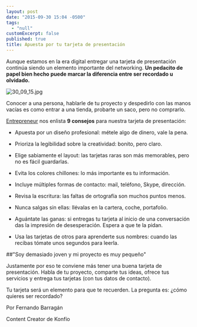 ```yaml
---
layout: post
date: "2015-09-30 15:04 -0500"
tags: 
  - "null"
customExcerpt: false
published: true
title: Apuesta por tu tarjeta de presentación
---
```



Aunque estamos en la era digital entregar una tarjeta de presentación continúa siendo un elemento importante del networking. **Un pedacito de papel bien hecho puede marcar la diferencia entre ser recordado u olvidado.**

![30_09_15.jpg]({{site.baseurl}}/img/30_09_15.jpg)

Conocer a una persona, hablarle de tu proyecto y despedirlo con las manos vacías es como entrar a una tienda, probarte un saco, pero no comprarlo. 

[Entrepreneur](http://www.soyentrepreneur.com/26193-que-hacer-y-que-no-en-tus-tarjetas-de-presentacion.html) nos enlista **9 consejos** para nuestra tarjeta de presentación:

- Apuesta por un diseño profesional: métele algo de dinero, vale la pena.
- Prioriza la legibilidad sobre la creatividad: bonito, pero claro.

- Elige sabiamente el layout: las tarjetas raras son más memorables, pero no es fácil guardarlas.

- Evita los colores chillones: lo más importante es tu información.

- Incluye múltiples formas de contacto: mail, teléfono, Skype, dirección.

- Revisa la escritura: las faltas de ortografía son muchos puntos menos.

- Nunca salgas sin ellas: llévalas en la cartera, coche, portafolio.

- Aguántate las ganas: si entregas tu tarjeta al inicio de una conversación das la impresión de desesperación. Espera a que te la pidan.

- Usa las tarjetas de otros para aprenderte sus nombres: cuando las recibas tómate unos segundos para leerla.

##"Soy demasiado joven y mi proyecto es muy pequeño"

Justamente por eso te conviene más tener una buena tarjeta de presentación. Habla de tu proyecto, comparte tus ideas, ofrece tus servicios y entrega tus tarjetas (con tus datos de contacto). 

Tu tarjeta será un elemento para que te recuerden. La pregunta es: ¿cómo quieres ser recordado?

Por Fernando Barragán

Content Creator de Konfío
